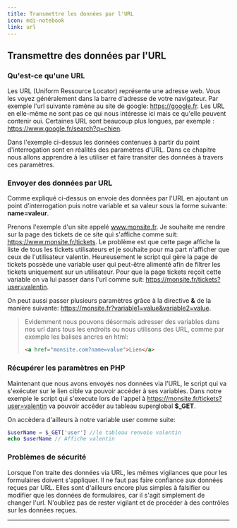 ```yaml
---
title: Transmettre les données par l'URL
icon: mdi-notebook
link: url
---
```


<div id='url'></div>

## Transmettre des données par l'URL

### Qu'est-ce qu'une URL

Les URL (Uniform Ressource Locator) représente une adresse web. Vous les voyez généralement dans la barre d'adresse de votre navigateur. Par exemple l'url suivante ramène au site de google: https://google.fr.
Les URL en elle-même ne sont pas ce qui nous intéresse ici mais ce qu'elle peuvent contenir oui. Certaines URL sont beaucoup plus longues, par exemple : https://www.google.fr/search?q=chien.

Dans l'exemple ci-dessus les données contenues à partir du point d'interrogation sont en réalités des paramètres d'URL. Dans ce chapitre nous allons apprendre à les utiliser et faire transiter des données à travers ces paramètres.

### Envoyer des données par URL

Comme expliqué ci-dessus on envoie des données par l'URL en ajoutant un point d'interrogation puis notre variable et sa valeur sous la forme suivante: **name=valeur**.

Prenons l'exemple d'un site appelé www.monsite.fr. Je souhaite me rendre sur la page des tickets de ce site qui s'affiche comme suit: https://www.monsite.fr/tickets.
Le problème est que cette page affiche la liste de tous les tickets utilisateurs et je souhaite pour ma part n'afficher que ceux de l'utilisateur valentin. Heureusement le script qui gère la page de tickets possède une variable user qui peut-être alimenté afin de filtrer les tickets uniquement sur un utilisateur. Pour que la page tickets reçoit cette variable on va lui passer dans l'url comme suit:
https://monsite.fr/tickets?user=valentin.

On peut aussi passer plusieurs paramètres grâce à la directive **&** de la manière suivante: https://monsite.fr?variable1=value&variable2=value.

> Evidemment nous pouvons désormais adresser des variables dans nos url dans tous les endroits ou nous utilisons des URL, comme par exemple les balises ancres en html:
>
> ```html
> <a href="monsite.com?name=value">Lien</a>
> ```

### Récupérer les paramètres en PHP

Maintenant que nous avons envoyés nos données via l'URL, le script qui va s'exécuter sur le lien cible va pouvoir accéder à ses variables. Dans notre exemple le script qui s'execute lors de l'appel à https://monsite.fr/tickets?user=valentin va pouvoir accéder au tableau superglobal **$\_GET**.

On accèdera d'ailleurs à notre variable user comme suite:

```php
$userName = $_GET['user'] //le tableau renvoie valentin
echo $userName // Affiche valentin
```

### Problèmes de sécurité

Lorsque l'on traite des données via URL, les mêmes vigilances que pour les formulaires doivent s'appliquer. Il ne faut pas faire confiance aux données reçues par URL. Elles sont d'ailleurs encore plus simples à falsifier ou modifier que les données de formulaires, car il s'agit simplement de changer l'url. N'oubliez pas de rester vigilant et de procéder à des contrôles sur les données reçues.

---

</div>
